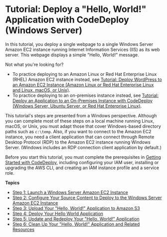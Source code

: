 # Tutorial: Deploy a "Hello, World\!" Application with CodeDeploy \(Windows Server\)<a name="tutorials-windows"></a>

In this tutorial, you deploy a single webpage to a single Windows Server Amazon EC2 instance running Internet Information Services \(IIS\) as its web server\. This webpage displays a simple "Hello, World\!" message\.

Not what you're looking for?
+ To practice deploying to an Amazon Linux or Red Hat Enterprise Linux \(RHEL\) Amazon EC2 instance instead, see [Tutorial: Deploy WordPress to an Amazon EC2 Instance \(Amazon Linux or Red Hat Enterprise Linux and Linux, macOS, or Unix\)](tutorials-wordpress.md)\.
+ To practice deploying to an on\-premises instance instead, see [Tutorial: Deploy an Application to an On\-Premises Instance with CodeDeploy \(Windows Server, Ubuntu Server, or Red Hat Enterprise Linux\)](tutorials-on-premises-instance.md)\.

This tutorial's steps are presented from a Windows perspective\. Although you can complete most of these steps on a local machine running Linux, macOS, or Unix, you must adapt those that cover Windows\-based directory paths such as `c:\temp`\. Also, if you want to connect to the Amazon EC2 instance, you need a client application that can connect through Remote Desktop Protocol \(RDP\) to the Amazon EC2 instance running Windows Server\. \(Windows includes an RDP connection client application by default\.\)

Before you start this tutorial, you must complete the prerequisites in [Getting Started with CodeDeploy](getting-started-codedeploy.md), including configuring your IAM user, installing or upgrading the AWS CLI, and creating an IAM instance profile and a service role\.

**Topics**
+ [Step 1: Launch a Windows Server Amazon EC2 Instance](tutorials-windows-launch-instance.md)
+ [Step 2: Configure Your Source Content to Deploy to the Windows Server Amazon EC2 Instance](tutorials-windows-configure-content.md)
+ [Step 3: Upload Your "Hello, World\!" Application to Amazon S3](tutorials-windows-upload-application.md)
+ [Step 4: Deploy Your Hello World Application](tutorials-windows-deploy-application.md)
+ [Step 5: Update and Redeploy Your "Hello, World\!" Application](tutorials-windows-update-and-redeploy-application.md)
+ [Step 6: Clean Up Your "Hello, World\!" Application and Related Resources](tutorials-windows-clean-up.md)